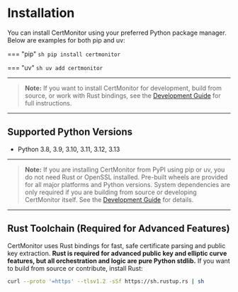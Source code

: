 # Installation

You can install CertMonitor using your preferred Python package manager. Below are examples for both pip and uv:

=== "pip"
    ```sh
    pip install certmonitor
    ```

=== "uv"
    ```sh
    uv add certmonitor
    ```

---

> **Note:** If you want to install CertMonitor for development, build from source, or work with Rust bindings, see the [Development Guide](../development.md) for full instructions.

---

## Supported Python Versions

- Python 3.8, 3.9, 3.10, 3.11, 3.12, 3.13

---

> **Note:** If you are installing CertMonitor from PyPI using pip or uv, you do not need Rust or OpenSSL installed. Pre-built wheels are provided for all major platforms and Python versions. System dependencies are only required if you are building from source or developing CertMonitor itself. See the [Development Guide](../development.md) for details.

---

## Rust Toolchain (Required for Advanced Features)

CertMonitor uses Rust bindings for fast, safe certificate parsing and public key extraction. **Rust is required for advanced public key and elliptic curve features, but all orchestration and logic are pure Python stdlib.** If you want to build from source or contribute, install Rust:

```bash
curl --proto '=https' --tlsv1.2 -sSf https://sh.rustup.rs | sh
```
